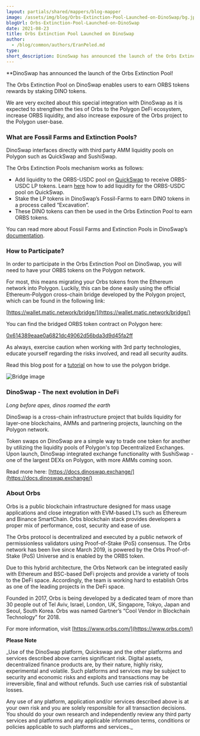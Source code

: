 ```yaml
---
layout: partials/shared/mappers/blog-mapper
image: /assets/img/blog/Orbs-Extinction-Pool-Launched-on-DinoSwap/bg.jpeg
blogUrl: Orbs-Extinction-Pool-Launched-on-DinoSwap
date: 2021-08-23
title: Orbs Extinction Pool Launched on DinoSwap
author:
  - /blog/common/authors/EranPeled.md
type:
short_description: DinoSwap has announced the launch of the Orbs Extinction Pool!
---
```


**DinoSwap has announced the launch of the Orbs Extinction Pool!

The Orbs Extinction Pool on DinoSwap enables users to earn ORBS tokens rewards by staking DINO tokens.

We are very excited about this special integration with DinoSwap as it is expected to strengthen the ties of Orbs to the Polygon DeFi ecosystem, increase ORBS liquidity, and also increase exposure of the Orbs project to the Polygon user-base.



### What are Fossil Farms and Extinction Pools?

DinoSwap interfaces directly with third party AMM liquidity pools on Polygon such as QuickSwap and SushiSwap. 

The Orbs Extinction Pools mechanism works as follows:

* Add liquidity to the ORBS-USDC pool on [QuickSwap](https://quickswap.exchange/#/swap) to receive ORBS-USDC LP tokens. Learn [here](https://www.orbs.com/orbs-is-now-live-on-quickswap/) how to add liquidity for the  ORBS-USDC pool on QuickSwap.
* Stake the LP tokens in DinoSwap’s Fossil-Farms to earn DINO tokens in a process called “Excavation”. 
* These DINO tokens can then be used in the Orbs Extinction Pool to earn ORBS tokens.

You can read more about Fossil Farms and Extinction Pools in DinoSwap’s [documentation](https://docs.dinoswap.exchange/).



### How to Participate?

In order to participate in the Orbs Extinction Pool on DinoSwap, you will need to have your ORBS tokens on the Polygon network. 

For most, this means migrating your Orbs tokens from the Ethereum network into Polygon. Luckily, this can be done easily using the official Ethereum-Polygon cross-chain bridge developed by the Polygon project, which can be found in the following link:

[https://wallet.matic.network/bridge/](https://wallet.matic.network/bridge/)

You can find the bridged ORBS token contract on Polygon here:

[0x614389eaae0a6821dc49062d56bda3d9d45fa2ff](https://polygonscan.com/token/0x614389eaae0a6821dc49062d56bda3d9d45fa2ff)

As always, exercise caution when working with 3rd party technologies, educate yourself regarding the risks involved, and read all security audits.

Read this blog post for a [tutorial](https://www.orbs.com/how-to-bridge-orbs-tokens-onto-the-polygon-network/) on how to use the polygon bridge.

![Bridge image](/assets/img/blog/Orbs-Extinction-Pool-Launched-on-DinoSwap/image1.jpeg)


### DinoSwap - The next evolution in DeFi

_Long before apes, dinos roamed the earth_

DinoSwap is a cross-chain infrastructure project that builds liquidity for layer-one blockchains, AMMs and partnering projects, launching on the Polygon network.

Token swaps on DinoSwap are a simple way to trade one token for another by utilizing the liquidity pools of Polygon's top Decentralized Exchanges. Upon launch, DinoSwap integrated exchange functionality with SushiSwap - one of the largest DEXs on Polygon, with more AMMs coming soon.

Read more here: [https://docs.dinoswap.exchange/](https://docs.dinoswap.exchange/)


### About Orbs
 
Orbs is a public blockchain infrastructure designed for mass usage applications and close integration with EVM-based L1’s such as Ethereum and Binance SmartChain. Orbs blockchain stack provides developers a proper mix of performance, cost, security and ease of use.

The Orbs protocol is decentralized and executed by a public network of permissionless validators using Proof-of-Stake (PoS) consensus. The Orbs network has been live since March 2019, is powered by the Orbs Proof-of-Stake (PoS) Universe and is enabled by the ORBS token.

Due to this hybrid architecture, the Orbs Network can be integrated easily with Ethereum and BSC-based DeFi projects and provide a variety of tools to the DeFi space. Accordingly, the team is working hard to establish Orbs as one of the leading projects in the DeFi space.

Founded in 2017, Orbs is being developed by a dedicated team of more than 30 people out of Tel Aviv, Israel, London, UK, Singapore, Tokyo, Japan and Seoul, South Korea. Orbs was named Gartner’s “Cool Vendor in Blockchain Technology” for 2018.

For more information, visit [https://www.orbs.com/](https://www.orbs.com/)

<div class='line-separator'> </div>

**Please Note**

_Use of the DinoSwap platform, Quickswap and the other platforms and services described above carries significant risk. Digital assets, decentralized finance products are, by their nature, highly risky, experimental and volatile. Such platforms and services may be subject to security and economic risks and exploits and transactions may be irreversible, final and without refunds. Such use carries risk of substantial losses. 

Any use of any platform, application and/or services described above is at your own risk and you are solely responsible for all transaction decisions. You should do your own research and independently review any third party services and platforms and any applicable information terms, conditions or policies applicable to such platforms and services._
